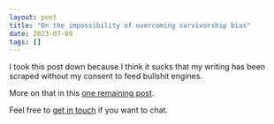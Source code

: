 ```yaml
---
layout: post
title: "On the impossibility of overcoming survivorship bias"
date: 2023-07-09
tags: []
---
```


I took this post down because I think it sucks that my writing has been scraped without my consent to feed bullshit engines.

More on that in this [one remaining post](/my-final-blog-post).

Feel free to [get in touch](/contact) if you want to chat.
